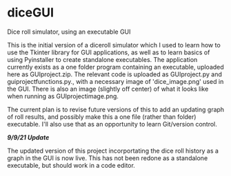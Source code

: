 # diceGUI
Dice roll simulator, using an executable GUI

This is the initial version of a diceroll simulator which I used to learn how to use the Tkinter library for GUI applications, as well as to learn basics of using Pyinstaller to create standalone executables. The application currently exists as a one folder program containing an executable, uploaded here as GUIproject.zip. The relevant code is uploaded as GUIproject.py and guiprojectfunctions.py., with a necessary image of 'dice_image.png' used in the GUI. There is also an image (slightly off center) of what it looks like when running as GUIprojectimage.png.

The current plan is to revise future versions of this to add an updating graph of roll results, and possibly make this a one file (rather than folder) executable. I'll also use that as an opportunity to learn Git/version control.

***9/9/21 Update***

The updated version of this project incorportating the dice roll history as a graph in the GUI is now live. This has not been redone as a standalone executable, but should work in a code editor.
